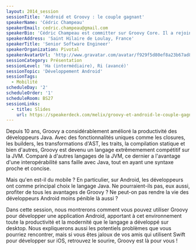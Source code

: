 ```yaml
---
layout: 2014_session
sessionTitle: 'Android et Groovy : le couple gagnant'
speakerName: 'Cédric Champeau'
speakerEmail: cedric.champeau@gmail.com
speakerBio: 'Cédric Champeau est committer sur Groovy Core. Il a rejoint Pivotal afin de participer au développement du langage après avoir passé plusieurs années à l''exploiter de manière industrielle chez un éditeur logiciel, Lingway, dans de multiples contextes (TALN, DSL, scripting, workflows, ...). Il a notamment développé le type checker et le compilateur statique qui ont fait leur apparition dans Groovy 2.'
speakerAddress: 'Saint Hilaire de Loulay, France'
speakerTitle: 'Senior Software Engineer'
speakerOrganization: Pivotal
speakerAvatarUrl: 'http://www.gravatar.com/avatar/f929f5d80ef8a23b67ad8ac6f08416cd?size=200&default=mm'
sessionCategory: Présentation
sessionLevel: 'Ha (intermédiaire), Ri (avancé)'
sessionTopic: 'Développement Android'
sessionTags:
  - Mobilité
scheduleDay: '2'
scheduleOrder: '1'
scheduleRoom: BS27
sessionLinks:
  - title: Slides
    url: https://speakerdeck.com/melix/groovy-et-android-le-couple-gagnant
---
```


Depuis 10 ans, Groovy a considérablement amélioré la productivité des développeurs Java. Avec des fonctionnalités uniques comme les closures, les builders, les transformations d'AST, les traits, la compilation statique et bien d'autres, Groovy est devenu un langage extrêmemement compétitif sur la JVM. Comparé à d'autres langages de la JVM, ce dernier a l'avantage d'une interopérabilité sans faille avec Java, tout en ayant une syntaxe proche et concise.

Mais qu'en est-il du mobile ? En particulier, sur Android, les développeurs ont comme principal choix le langage Java. Ne pourraient-ils pas, eux aussi, profiter de tous les avantages de Groovy ? Ne peut-on pas rendre la vie des développeurs Android moins pénible là aussi ?

Dans cette session, nous montrerons comment vous pouvez utiliser Groovy pour développer une application Android, apportant à cet environnement toute la productivité et la modernité que le langage a développé sur desktop. Nous expliquerons aussi les potentiels problèmes que vous pourriez rencontrer, mais si vous êtes jaloux de vos amis qui utilisent Swift pour développer sur iOS, retrouvez le sourire, Groovy est là pour vous !

